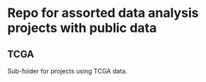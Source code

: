 # Repo for assorted data analysis projects with public data

TCGA
----
Sub-folder for projects using TCGA data. 

